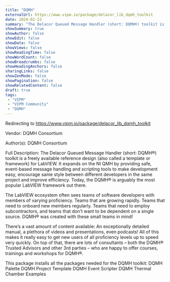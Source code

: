 ```yaml
---
title: "DQMH"
externalUrl: https://www.vipm.io/package/delacor_lib_dqmh_toolkit
date: 2024-02-23
summary: "The Delacor Queued Message Handler (short: DQMH®) toolkit is a freely available reference design (also called a template or framework) for LabVIEW."
showSummary: true
showAuthor: false
showEdit: false
showData: false
showViews: false
showReadingTime: false
showWordCount: false
showBreadcrumbs: false
showHeadingAnchors: false
sharingLinks: false
showZenMode: false
showPagination: false
showRelatedContent: false
draft: true
tags:
 - "VIPM"
 - "VIPM Community"
 - "DQMH"
---
```


Redirecting to https://www.vipm.io/package/delacor_lib_dqmh_toolkit

Vendor: DQMH Consortium

Author(s): DQMH Consortium
 
Full Description:
The Delacor Queued Message Handler (short: DQMH®) toolkit is a freely available reference design (also called a template or framework) for LabVIEW. It expands on the NI QMH by providing safe, event-based message handling and scripting tools to make development easy, encourage same style between different developers in the same project and improve efficiency. Today, the DQMH® is arguably the most popular LabVIEW framework out there.

The LabVIEW ecosystem often sees teams of software developers with members of varying proficiency. Teams that are growing rapidly. Teams that need to onboard new members regularly. Teams that need to employ subcontractors, and teams that don’t want to be dependent on a single source. DQMH® was created with these small teams in mind!

There’s a vast amount of content available: An exceptionally detailed manual, a plethora of videos and presentations, even podcasts! All of this makes it really easy to get new users of all proficiency levels up to speed very quickly. On top of that, there are lots of consultants – both the DQMH® Trusted Advisors and other 3rd parties – who are happy to offer courses, trainings and workshops for DQMH®.

This package installs all the packages needed for the DQMH toolkit:
DQMH Palette
DQMH Project Template
DQMH Event Scripter
DQMH Thermal Chamber Examples
